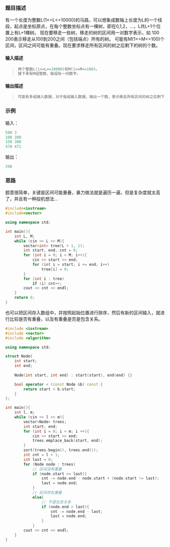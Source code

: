### 题目描述

有一个长度为整数L(1<=L<=10000)的马路，可以想象成数轴上长度为L的一个线段，起点是坐标原点，在每个整数坐标点有一棵树，即在0,1,2，...，L共L+1个位置上有L+1棵树。   现在要移走一些树，移走的树的区间用一对数字表示，如 100 200表示移走从100到200之间（包括端点）所有的树。   可能有M(1<=M<=100)个区间，区间之间可能有重叠。现在要求移走所有区间的树之后剩下的树的个数。

#### 输入描述

> ```c++
> 两个整数L(1<=L<=10000)和M(1<=M<=100)。
> 接下来有M组整数，每组有一对数字。
> ```

#### 输出描述

> ```c++
> 可能有多组输入数据，对于每组输入数据，输出一个数，表示移走所有区间的树之后剩下的树的个数。
> ```

### 示例

输入：

```c++
500 3
100 200
150 300
470 471
```

输出：

```c++
298
```

### 思路

题意很简单，关键是区间可能重叠，暴力做法就是遍历一遍，但是复杂度就太高了，并且有一种投机想法...

```c++
#include<iostream>
#include<vector>

using namespace std;

int main(){
	int L, M;
	while (cin >> L >> M){
		vector<int> tree(L + 1, 1);
		int start, end, cnt = 0;
		for (int i = 0; i < M; i++){
			cin >> start >> end;
			for (int i = start; i <= end; i++)
				tree[i] = 0;
		}
		for (int i : tree)
			if (i) cnt++;
		cout << cnt << endl;
	}
	return 0;
}
```

也可以把区间存入数组中，并按照起始位置进行排序，然后有新的区间输入，就进行比较是否有重叠，以及有重叠是否是包含关系。

```c++
#include <iostream>
#include <vector>
#include <algorithm>

using namespace std;

struct Node{
    int start;
    int end;
    
    Node(int start, int end) : start(start), end(end) {}

    bool operator < (const Node &b) const {
        return start < b.start;
    }
};

int main(){
    int l, m;
    while (cin >> l >> m){
        vector<Node> trees;
        int start, end;
        for (int i = 0; i < m; i ++){
            cin >> start >> end;
            trees.emplace_back(start, end);
        }
        sort(trees.begin(), trees.end());
        int cnt = l + 1;
        int last = 0;
        for (Node node : trees)
            // 区间没有重叠
            if (node.start >= last){
                cnt -= node.end - node.start + (node.start != last);
                last = node.end;
            }
            // 区间存在重叠
            else{
                // 不是包含关系
                if (node.end > last){
                    cnt -= node.end - last;
                    last = node.end;
                }
            }
        cout << cnt << endl;
    }
}
```

